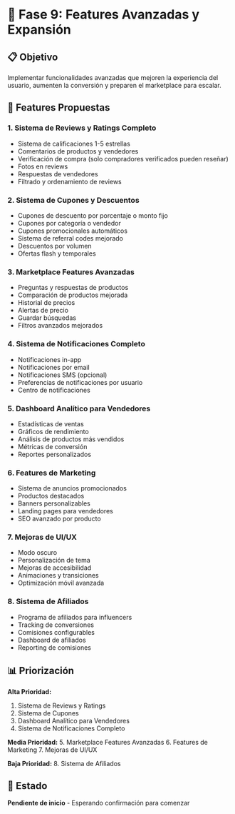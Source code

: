 # 🚀 Fase 9: Features Avanzadas y Expansión

## 📋 Objetivo

Implementar funcionalidades avanzadas que mejoren la experiencia del usuario, aumenten la conversión y preparen el marketplace para escalar.

## 🎯 Features Propuestas

### 1. Sistema de Reviews y Ratings Completo
- Sistema de calificaciones 1-5 estrellas
- Comentarios de productos y vendedores
- Verificación de compra (solo compradores verificados pueden reseñar)
- Fotos en reviews
- Respuestas de vendedores
- Filtrado y ordenamiento de reviews

### 2. Sistema de Cupones y Descuentos
- Cupones de descuento por porcentaje o monto fijo
- Cupones por categoría o vendedor
- Cupones promocionales automáticos
- Sistema de referral codes mejorado
- Descuentos por volumen
- Ofertas flash y temporales

### 3. Marketplace Features Avanzadas
- Preguntas y respuestas de productos
- Comparación de productos mejorada
- Historial de precios
- Alertas de precio
- Guardar búsquedas
- Filtros avanzados mejorados

### 4. Sistema de Notificaciones Completo
- Notificaciones in-app
- Notificaciones por email
- Notificaciones SMS (opcional)
- Preferencias de notificaciones por usuario
- Centro de notificaciones

### 5. Dashboard Analítico para Vendedores
- Estadísticas de ventas
- Gráficos de rendimiento
- Análisis de productos más vendidos
- Métricas de conversión
- Reportes personalizados

### 6. Features de Marketing
- Sistema de anuncios promocionados
- Productos destacados
- Banners personalizables
- Landing pages para vendedores
- SEO avanzado por producto

### 7. Mejoras de UI/UX
- Modo oscuro
- Personalización de tema
- Mejoras de accesibilidad
- Animaciones y transiciones
- Optimización móvil avanzada

### 8. Sistema de Afiliados
- Programa de afiliados para influencers
- Tracking de conversiones
- Comisiones configurables
- Dashboard de afiliados
- Reporting de comisiones

## 📊 Priorización

**Alta Prioridad:**
1. Sistema de Reviews y Ratings
2. Sistema de Cupones
3. Dashboard Analítico para Vendedores
4. Sistema de Notificaciones Completo

**Media Prioridad:**
5. Marketplace Features Avanzadas
6. Features de Marketing
7. Mejoras de UI/UX

**Baja Prioridad:**
8. Sistema de Afiliados

## 🔄 Estado

**Pendiente de inicio** - Esperando confirmación para comenzar

